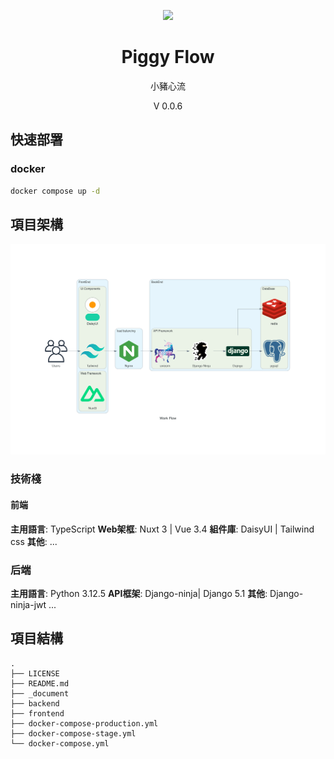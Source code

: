 <p align="center">
    <img width="192px" src="./docs/Logo/CY_Logo_Q2.png" >
</p>
<h1 align="center"><b>Piggy Flow</b></h1>

<p align="center">小豬心流</p>
<p align="center">V 0.0.6</p>

<main style="text-align: center;">

</main>

## 快速部署

### docker

```bash
docker compose up -d
```

## 項目架構

![](https://github.com/AnsonCar/PiggyFlow/blob/v0.0.7/_document/vitepress/src/public/MainWorkFlow.png?raw=true)

### 技術棧
#### 前端
**主用語言**: TypeScript
**Web架框**: Nuxt 3 | Vue 3.4
**組件庫**: DaisyUI | Tailwind css 
**其他**: ...

### 后端
**主用語言**: Python 3.12.5
**API框架**: Django-ninja| Django 5.1
**其他**: Django-ninja-jwt ...

## 項目結構
```
.
├── LICENSE
├── README.md
├── _document
├── backend
├── frontend
├── docker-compose-production.yml
├── docker-compose-stage.yml
└── docker-compose.yml
```
